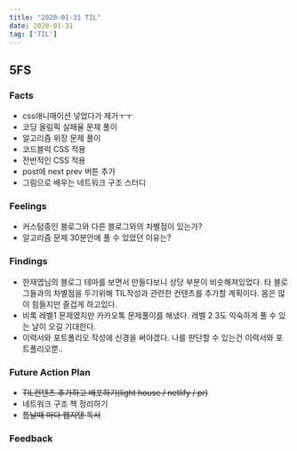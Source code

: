 ```yaml
---
title: "2020-01-31 TIL"
date: 2020-01-31
tag: ['TIL']
---
```


## 5FS

### Facts

- css애니매이션 넣었다가 제거ㅜㅜ
- 코딩 올림픽 실패율 문제 풀이
- 알고리즘 위장 문제 풀이
- 코드블럭 CSS 적용
- 전반적인 CSS 적용
- post에 next prev 버튼 추가
- 그림으로 배우는 네트워크 구조 스터디

### Feelings

- 커스텀중인 블로그와 다른 블로그와의 차별점이 있는가?
- 알고리즘 문제 30분안에 풀 수 있었던 이유는?

### Findings

- 한재엽님의 블로그 테마를 보면서 만들다보니 상당 부분이 비슷해져있었다. 타 블로그들과의 차별점을 두기위해 TIL작성과 관련한 컨텐츠를 추가할 계획이다. 몸은 많이 힘들지만 즐겁게 하고있다.
- 비록 레벨1 문제였지만 카카오톡 문제풀이를 해냈다. 레벨 2 3도 익숙하게 풀 수 있는 날이 오길 기대한다.
- 이력서와 포트폴리오 작성에 신경을 써야겠다. 나를 판단할 수 있는건 이력서와 포트폴리오뿐..

### Future Action Plan

- ~~TIL컨텐츠 추가하고 배포하기(light house / netlify / pr)~~
- 네트워크 구조 책 정리하기
- ~~틈날때 마다 웹지탱 독서~~

### Feedback
